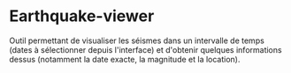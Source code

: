 # Earthquake-viewer

Outil permettant de visualiser les séismes dans un intervalle de temps (dates à sélectionner depuis l'interface) et d'obtenir quelques informations dessus (notamment la date exacte, la magnitude et la location).
